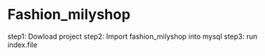 # Fashion_milyshop
step1: Dowload project
step2: Import fashion_milyshop into mysql
step3: run index.file
